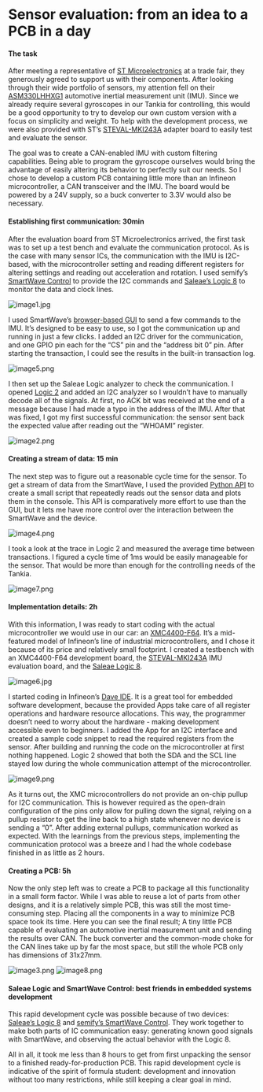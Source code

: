 # Sensor evaluation: from an idea to a PCB in a day


#### The task

After meeting a representative of [ST Microelectronics](https://www.st.com/content/st_com/en.html) at a trade fair, 
they generously agreed to support us with their components.
After looking through their wide portfolio of sensors,
my attention fell on their [ASM330LHHXG1](https://www.st.com/en/mems-and-sensors/asm330lhhxg1.html) automotive inertial measurement unit (IMU).
Since we already require several gyroscopes in our Tankia for controlling,
this would be a good opportunity to try to develop our own custom version with a focus on simplicity and weight. 
To help with the development process, we were also provided with ST’s [STEVAL-MKI243A](https://www.st.com/en/evaluation-tools/steval-mki243a.html) 
adapter board to easily test and evaluate the sensor.

The goal was to create a CAN-enabled IMU with custom filtering capabilities. 
Being able to program the gyroscope ourselves would bring the advantage of easily altering its behavior
to perfectly suit our needs. 
So I chose to develop a custom PCB containing little more than an Infineon microcontroller,
a CAN transceiver and the IMU.
The board would be powered by a 24V supply, so a buck converter to 3.3V would also be necessary.

#### Establishing first communication: 30min
After the evaluation board from ST Microelectronics arrived,
the first task was to set up a test bench and evaluate the communication protocol. 
As is the case with many sensor ICs, the communication with the IMU is I2C-based, 
with the microcontroller setting and reading different registers for altering settings and reading out acceleration and rotation. 
I used semify’s [SmartWave Control](https://www.semify-eda.com/smartwave) to provide the I2C commands 
and [Saleae’s Logic 8](https://www.saleae.com/)  to monitor the data and clock lines.

![image1.jpg](img/sensor-evaluation/image1.jpg)

I used SmartWave’s [browser-based GUI](https://gui.smart-wave-control.com/) to send a few commands to the IMU. 
It’s designed to be easy to use, so I got the communication up and running in just a few clicks. 
I added an I2C driver for the communication, and one GPIO pin each for the “CS” pin and the “address bit 0” pin.
After starting the transaction, I could see the results in the built-in transaction log.

![image5.png](img/sensor-evaluation/image5.png)

I then set up the Saleae Logic analyzer to check the communication.
I opened [Logic 2](https://www.saleae.com/) and added an I2C analyzer so I wouldn’t have to manually decode all of the signals. 
At first, no ACK bit was received at the end of a message because I had made a typo in the address of the IMU. 
After that was fixed, I got my first successful communication: the sensor sent back the expected value after reading out the “WHOAMI” register.

![image2.png](img/sensor-evaluation/image2.png) 

#### Creating a stream of data: 15 min
The next step was to figure out a reasonable cycle time for the sensor. 
To get a stream of data from the SmartWave, I used the provided [Python API](https://pypi.org/project/SmartWaveAPI/) 
to create a small script that repeatedly reads out the sensor data and plots them in the console. 
This API is comparatively more effort to use than the GUI, 
but it lets me have more control over the interaction between the SmartWave and the device.

![image4.png](img/sensor-evaluation/image4.png)

I took a look at the trace in Logic 2 and measured the average time between transactions. 
I figured a cycle time of 1ms would be easily manageable for the sensor.
That would be more than enough for the controlling needs of the Tankia.

![image7.png](img/sensor-evaluation/image7.png)

#### Implementation details: 2h
With this information, I was ready to start coding with the actual microcontroller we would use in our car: an [XMC4400-F64](https://www.infineon.com/cms/en/product/microcontroller/32-bit-industrial-microcontroller-based-on-arm-cortex-m/32-bit-xmc4000-industrial-microcontroller-arm-cortex-m4/xmc4400-f64k256-ba/). 
It’s a mid-featured model of Infineon’s line of industrial microcontrollers, and I chose it because of its price and relatively small footprint.
I created a testbench with an XMC4400-F64 development board,
the [STEVAL-MKI243A](https://www.st.com/en/evaluation-tools/steval-mki243a.html) IMU evaluation board, 
and the [Saleae Logic 8](https://www.saleae.com/).

![image6.jpg](img/sensor-evaluation/image6.jpg)

I started coding in Infineon’s [Dave IDE](https://softwaretools.infineon.com/tools/com.ifx.tb.tool.daveide). 
It is a great tool for embedded software development, because the provided Apps take care of all register operations and hardware resource allocations.
This way, the programmer doesn’t need to worry about the hardware - making development accessible even to beginners. 
I added the App for an I2C interface and created a sample code snippet to read the required registers from the sensor. 
After building and running the code on the microcontroller at first nothing happened. 
Logic 2 showed that both the SDA and the SCL line stayed low during the whole communication attempt of the microcontroller.

![image9.png](img/sensor-evaluation/image9.png)

As it turns out, the XMC microcontrollers do not provide an on-chip pullup for I2C communication.
This is however required as the open-drain configuration of the pins only allow for pulling down the signal,
relying on a pullup resistor to get the line back to a high state whenever no device is sending a “0”.
After adding external pullups, communication worked as expected. 
With the learnings from the previous steps, implementing the communication protocol was a breeze
and I had the whole codebase finished in as little as 2 hours.

#### Creating a PCB: 5h
Now the only step left was to create a PCB to package all this functionality in a small form factor.
While I was able to reuse a lot of parts from other designs, and it is a relatively simple PCB,
this was still the most time-consuming step. 
Placing all the components in a way to minimize PCB space took its time.
Here you can see the final result; 
A tiny little PCB capable of evaluating an automotive inertial measurement unit and sending the results over CAN.
The buck converter and the common-mode choke for the CAN lines take up by far the most space, 
but still the whole PCB only has dimensions of 31x27mm.

![image3.png](img/sensor-evaluation/image3.png)
![image8.png](img/sensor-evaluation/image8.png)

#### Saleae Logic and SmartWave Control: best friends in embedded systems development
This rapid development cycle was possible because of two devices: 
[Saleae’s Logic 8](https://www.saleae.com/)
and [semify’s SmartWave Control](https://www.semify-eda.com/smartwave). 
They work together to make both parts of IC communication easy: 
generating known good signals with SmartWave, 
and observing the actual behavior with the Logic 8.

All in all, it took me less than 8 hours to get from first unpacking the sensor to a finished ready-for-production PCB. 
This rapid development cycle is indicative of the spirit of formula student:
development and innovation without too many restrictions, while still keeping a clear goal in mind.


